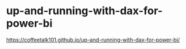 # up-and-running-with-dax-for-power-bi
https://coffeetalk101.github.io/up-and-running-with-dax-for-power-bi/
 
